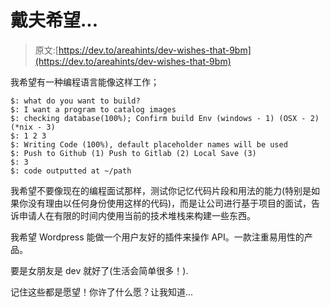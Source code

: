 # 戴夫希望...

> 原文:[https://dev.to/areahints/dev-wishes-that-9bm](https://dev.to/areahints/dev-wishes-that-9bm)

我希望有一种编程语言能像这样工作；

```
$: what do you want to build?
$: I want a program to catalog images
$: checking database(100%); Confirm build Env (windows - 1) (OSX - 2) (*nix - 3)
$: 1 2 3
$: Writing Code (100%), default placeholder names will be used
$: Push to Github (1) Push to Gitlab (2) Local Save (3)
$: 3
$: code outputted at ~/path 
```

我希望不要像现在的编程面试那样，测试你记忆代码片段和用法的能力(特别是如果你没有理由以任何身份使用这样的代码)，而是让公司进行基于项目的面试，告诉申请人在有限的时间内使用当前的技术堆栈来构建一些东西。

我希望 Wordpress 能做一个用户友好的插件来操作 API。一款注重易用性的产品。

要是女朋友是 dev 就好了(生活会简单很多！).

记住这些都是愿望！你许了什么愿？让我知道...